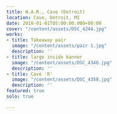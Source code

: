 ```yaml
---
title: W.A.R., Cave (Detroit)
location: Cave, Detroit, MI
date: 2018-01-01T05:00:00.000+00:00
cover: "/content/assets/DSC_4244.jpg"
works:
- title: Takeaway pair
  image: "/content/assets/pair 1.jpg"
  description: ''
- title: large inside banner
  image: "/content/assets/DSC_4346.jpg"
  description: ''
- title: Cave 'R'
  image: "/content/assets/DSC_4358.jpg"
  description: ''
featured: true
solo: true

---
```


